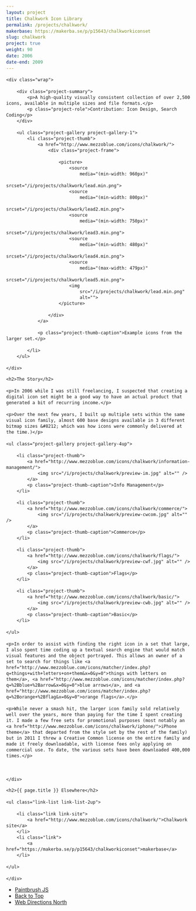```yaml
---
layout: project
title: Chalkwork Icon Library
permalink: /projects/chalkwork/
makerbase: https://makerba.se/p/p15643/chalkworkiconset
slug: chalkwork
project: true
weight: 90
date: 2006
date-end: 2009
---
```



<section id="summary" class="project-section">

	<div class="wrap">

		<div class="project-summary">
			<p>A high-quality visually consistent collection of over 2,500 icons, available in multiple sizes and file formats.</p>
			<p class="project-role">Contribution: Icon Design, Search Coding</p>
		</div>

		<ul class="project-gallery project-gallery-1">
			<li class="project-thumb">
				<a href="http://www.mezzoblue.com/icons/chalkwork/">
					<div class="project-frame">

						<picture>
							<source
								media="(min-width: 960px)"
								srcset="/i/projects/chalkwork/lead.min.png">
							<source
								media="(min-width: 800px)"
								srcset="/i/projects/chalkwork/lead2.min.png">
							<source
								media="(min-width: 750px)"
								srcset="/i/projects/chalkwork/lead3.min.png">
							<source
								media="(min-width: 480px)"
								srcset="/i/projects/chalkwork/lead4.min.png">
							<source
								media="(max-width: 479px)"
								srcset="/i/projects/chalkwork/lead5.min.png">
							<img
								src="/i/projects/chalkwork/lead.min.png"
								alt="">
						</picture>
						
					</div>
				</a>

				<p class="project-thumb-caption">Example icons from the larger set.</p>

			</li>
		</ul>

	</div>

</section>



<section id="story" class="project-section project-story">
	<div class="wrap">

	<h2>The Story</h2>

	<p>In 2006 while I was still freelancing, I suspected that creating a digital icon set might be a good way to have an actual product that generated a bit of recurring income.</p>

	<p>Over the next few years, I built up multiple sets within the same visual icon family, almost 600 base designs available in 3 different bitmap sizes &#8212; which was how icons were commonly delivered at the time.)</p>

	<ul class="project-gallery project-gallery-4up">

		<li class="project-thumb">
			<a href="http://www.mezzoblue.com/icons/chalkwork/information-management/">
				<img src="/i/projects/chalkwork/preview-im.jpg" alt="" />
			</a>
			<p class="project-thumb-caption">Info Management</p>
		</li>

		<li class="project-thumb">
			<a href="http://www.mezzoblue.com/icons/chalkwork/commerce/">
				<img src="/i/projects/chalkwork/preview-cwcom.jpg" alt="" />
			</a>
			<p class="project-thumb-caption">Commerce</p>
		</li>

		<li class="project-thumb">
			<a href="http://www.mezzoblue.com/icons/chalkwork/flags/">
				<img src="/i/projects/chalkwork/preview-cwf.jpg" alt="" />
			</a>
			<p class="project-thumb-caption">Flags</p>
		</li>

		<li class="project-thumb">
			<a href="http://www.mezzoblue.com/icons/chalkwork/basic/">
				<img src="/i/projects/chalkwork/preview-cwb.jpg" alt="" />
			</a>
			<p class="project-thumb-caption">Basic</p>
		</li>

	</ul>

	<p>In order to assist with finding the right icon in a set that large, I also spent time coding up a textual search engine that would match visual features and the object portrayed. This allows an owner of a set to search for things like <a href="http://www.mezzoblue.com/icons/matcher/index.php?q=things+with+letters+on+them&x=0&y=0">things with letters on them</a>, <a href="http://www.mezzoblue.com/icons/matcher/index.php?q=%2Bblue+%2Barrow&x=0&y=0">blue arrows</a>, and <a href="http://www.mezzoblue.com/icons/matcher/index.php?q=%2Borange+%2Bflag&x=0&y=0">orange flags</a>.</p>

	<p>While never a smash hit, the larger icon family sold relatively well over the years, more than paying for the time I spent creating it. I made a few free sets for promotional purposes (most notably an <a href="http://www.mezzoblue.com/icons/chalkwork/iphone/">iPhone theme</a> that departed from the style set by the rest of the family) but in 2011 I threw a Creative Common license on the entire family and made it freely downloadable, with license fees only applying on commercial use. To date, the various sets have been downloaded 400,000 times.</p>



	</div>
</section>


<section id="elsewhere" class="project-section project-elsewhere">
	<div class="wrap">

	<h2>{{ page.title }} Elsewhere</h2>

	<ul class="link-list link-list-2up">

		<li class="link link-site">
			<a href="http://www.mezzoblue.com/icons/chalkwork/">Chalkwork site</a>
		</li>
		<li class="link">
			<a href="https://makerba.se/p/p15643/chalkworkiconset">makerbase</a>
		</li>

	</ul>

	</div>
</section>


<section class="project-nav">
	<ul>
		<li class="project-prev">
			<a href="/projects/paintbrush/" class="link">
				Paintbrush JS
			</a>
		</li>
		<li class="project-top">
			<a href="#top" class="link">
				Back to Top
			</a>
		</li>
		<li class="project-next">
			<a href="/projects/wdn/" class="link">
				Web Directions North
			</a>
		</li>
	</ul>
</section>

<script type="text/javascript" src="/script/picturefill.min.js" async></script>
